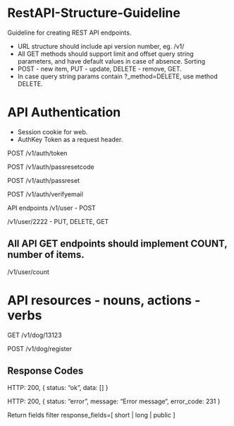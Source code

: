 # RestAPI-Structure-Guideline
Guideline for creating REST API endpoints.



* URL structure should include api version number, eg. /v1/
* All GET methods should support limit and offset query string parameters, and have default values in case of absence. Sorting
* POST - new item, PUT - update, DELETE - remove, GET.
* In case query string params contain ?_method=DELETE, use method DELETE.

# API Authentication
- Session cookie for web.
- AuthKey Token as a request header.

POST /v1/auth/token

POST /v1/auth/passresetcode

POST /v1/auth/passreset

POST /v1/auth/verifyemail

API endpoints
/v1/user - POST

/v1/user/2222 - PUT, DELETE, GET

## All API GET endpoints should implement COUNT, number of items.
/v1/user/count

# API resources - nouns, actions - verbs

GET /v1/dog/13123

POST /v1/dog/register

## Response Codes

HTTP: 200, { status: “ok”, data: [] }

HTTP: 200, { status: “error”, message: “Error message“, error_code: 231 }

Return fields filter
	response_fields=[ short | long | public ]
